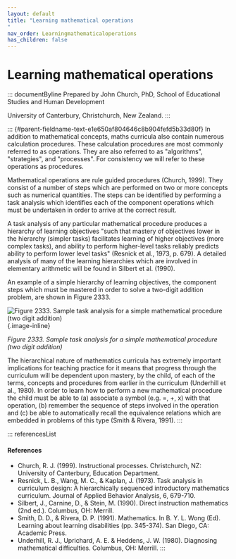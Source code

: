 ```yaml
---
layout: default
title: "Learning mathematical operations 
"
nav_order: Learningmathematicaloperations
has_children: false
---
```

# Learning mathematical operations 


::: documentByline
Prepared by John Church, PhD, School of Educational Studies and Human
Development

University of Canterbury, Christchurch, New Zealand.
:::

::: {#parent-fieldname-text-e1e650af804646c8b904fefd5b33d80f}
In addition to mathematical concepts, maths curricula also contain
numerous calculation procedures. These calculation procedures are most
commonly referred to as operations. They are also referred to as
"algorithms", "strategies", and "processes". For consistency we will
refer to these operations as procedures.

Mathematical operations are rule guided procedures (Church, 1999). They
consist of a number of steps which are performed on two or more concepts
such as numerical quantities. The steps can be identified by performing
a task analysis which identifies each of the component operations which
must be undertaken in order to arrive at the correct result.

A task analysis of any particular mathematical procedure produces a
hierarchy of learning objectives "such that mastery of objectives lower
in the hierarchy (simpler tasks) facilitates learning of higher
objectives (more complex tasks), and ability to perform higher-level
tasks reliably predicts ability to perform lower level tasks" (Resnick
et al., 1973, p. 679). A detailed analysis of many of the learning
hierarchies which are involved in elementary arithmetic will be found in
Silbert et al. (1990).

An example of a simple hierarchy of learning objectives, the component
steps which must be mastered in order to solve a two-digit addition
problem, are shown in Figure 2333.

![Figure 2333. Sample task analysis for a simple mathematical procedure
(two digit
addition)](../../../../../../assets/images/TECKSFig2333.png "Figure 2333. Sample task analysis for a simple mathematical procedure (two digit addition)"){.image-inline}

*Figure 2333. Sample task analysis for a simple mathematical procedure
(two digit addition)*

The hierarchical nature of mathematics curricula has extremely important
implications for teaching practice for it means that progress through
the curriculum will be dependent upon mastery, by the child, of each of
the terms, concepts and procedures from earlier in the curriculum
(Underhill et al., 1980). In order to learn how to perform a new
mathematical procedure the child must be able to (a) associate a symbol
(e.g. =, +, x) with that operation, (b) remember the sequence of steps
involved in the operation and (c) be able to automatically recall the
equivalence relations which are embedded in problems of this type (Smith
& Rivera, 1991).
:::

::: referencesList
#### References

-   Church, R. J. (1999). Instructional processes. Christchurch, NZ:
    University of Canterbury, Education Department.
-   Resnick, L. B., Wang, M. C., & Kaplan, J. (1973). Task analysis in
    curriculum design: A hierarchically sequenced introductory
    mathematics curriculum. Journal of Applied Behavior Analysis, 6,
    679-710.
-   Silbert, J., Carnine, D., & Stein, M. (1990). Direct instruction
    mathematics (2nd ed.). Columbus, OH: Merrill.
-   Smith, D. D., & Rivera, D. P. (1991). Mathematics. In B. Y. L. Wong
    (Ed). Learning about learning disabilities (pp. 345-374). San Diego,
    CA: Academic Press.
-   Underhill, R. J., Uprichard, A. E. & Heddens, J. W. (1980).
    Diagnosing mathematical difficulties. Columbus, OH: Merrill.
:::
